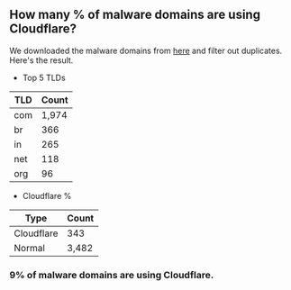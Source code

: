 ## How many % of malware domains are using Cloudflare?


We downloaded the malware domains from [here](https://urlhaus.abuse.ch) and filter out duplicates.
Here's the result.


[//]: # (start replacement)


- Top 5 TLDs

| TLD | Count |
| --- | --- |
| com | 1,974 |
| br | 366 |
| in | 265 |
| net | 118 |
| org | 96 |


- Cloudflare %

| Type | Count |
| --- | --- |
| Cloudflare | 343 |
| Normal | 3,482 |


### 9% of malware domains are using Cloudflare.
